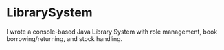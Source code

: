 # LibrarySystem
I wrote a console-based Java Library System with role management, book borrowing/returning, and stock handling.
